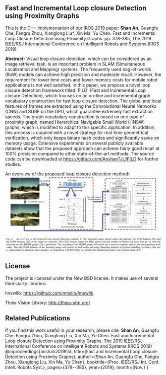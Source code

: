 ## Fast and Incremental Loop closure Detection using Proximity Graphs

This is the C++ implementation of our IROS 2019 paper:
**Shan An**, Guangfu Che, Fangru Zhou, Xianglong Liu*, Xin Ma, Yu Chen. Fast and Incremental Loop Closure Detection using Proximity Graphs. pp. 378-385, The 2019 IEEE/RSJ International Conference on Intelligent Robots and Systems (IROS 2019) 

**Abstract:** Visual loop closure detection, which can be considered as an image retrieval task, is an important problem in SLAM (Simultaneous Localization and Mapping) systems. The frequently used bag-of-words (BoW) models can achieve high precision and moderate recall. However, the requirement for lower time costs and fewer memory costs for mobile robot applications is not well satisfied. In this paper, we propose a novel loop closure detection framework titled `FILD' (Fast and Incremental Loop closure Detection), which focuses on an on-line and incremental graph vocabulary construction for fast loop closure detection. The global and local features of frames are extracted using the Convolutional Neural Networks (CNN) and SURF on the GPU, which guarantee extremely fast extraction speeds. The graph vocabulary construction is based on one type of proximity graph, named Hierarchical Navigable Small World (HNSW) graphs, which is modified to adapt to this specific application. In addition, this process is coupled with a novel strategy for real-time geometrical verification, which only keeps binary hash codes and significantly saves on memory usage. Extensive experiments on several publicly available datasets show that the proposed approach can achieve fairly good recall at 100\% precision compared to other state-of-the-art methods. The source code can be downloaded at https://github.com/AnshanTJU/FILD for further studies.

An overview of the proposed loop closure detection method:
![Flowchart](./images/flowchart.jpg)

## License
The project is licensed under the New BSD license. It makes use of several third-party libraries:

hnswlib: https://github.com/nmslib/hnswlib

Theia Vision Library: http://theia-sfm.org/

## Related Publications
If you find this work useful in your research, please cite:
**Shan An**, Guangfu Che, Fangru Zhou, Xianglong Liu, Xin Ma, Yu Chen. Fast and Incremental Loop closure Detection using Proximity Graphs. The 2019 IEEE/RSJ International Conference on Intelligent Robots and Systems (IROS 2019) 
@inproceedings{anshan2019fild,
  title={Fast and Incremental Loop closure Detection using Proximity Graphs},
    author={Shan An, Guangfu Che, Fangru Zhou, Xianglong Liu, Xin Ma, Yu Chen},
    	booktitle={Proc. IEEE/RSJ Int. Conf. Intell. Robots Syst.},
        	pages={378--385},
	          year={2019},
    	      	month={Nov.}
    	      	}
